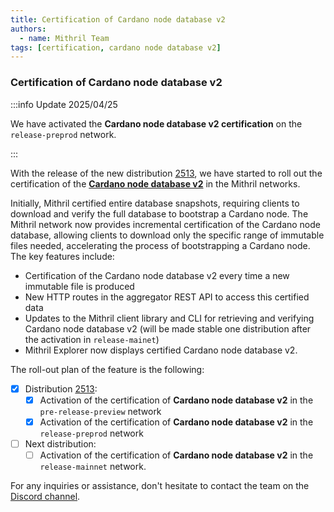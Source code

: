 ```yaml
---
title: Certification of Cardano node database v2
authors:
  - name: Mithril Team
tags: [certification, cardano node database v2]
---
```


### Certification of Cardano node database v2

:::info Update 2025/04/25

We have activated the **Cardano node database v2 certification** on the `release-preprod` network.

:::

With the release of the new distribution [2513](https://github.com/input-output-hk/mithril/releases/tag/2513.0), we have started to roll out the certification of the [**Cardano node database v2**](https://mithril.network/doc/mithril/advanced/mithril-certification/cardano-node-database-v2/) in the Mithril networks.

Initially, Mithril certified entire database snapshots, requiring clients to download and verify the full database to bootstrap a Cardano node. The Mithril network now provides incremental certification of the Cardano node database, allowing clients to download only the specific range of immutable files needed, accelerating the process of bootstrapping a Cardano node. The key features include:

- Certification of the Cardano node database v2 every time a new immutable file is produced
- New HTTP routes in the aggregator REST API to access this certified data
- Updates to the Mithril client library and CLI for retrieving and verifying Cardano node database v2 (will be made stable one distribution after the activation in `release-mainet`)
- Mithril Explorer now displays certified Cardano node database v2.

The roll-out plan of the feature is the following:

- [x] Distribution [2513](https://github.com/input-output-hk/mithril/releases/tag/2513.0):
  - [x] Activation of the certification of **Cardano node database v2** in the `pre-release-preview` network
  - [x] Activation of the certification of **Cardano node database v2** in the `release-preprod` network
- [ ] Next distribution:
  - [ ] Activation of the certification of **Cardano node database v2** in the `release-mainnet` network.

For any inquiries or assistance, don't hesitate to contact the team on the [Discord channel](https://discord.gg/5kaErDKDRq).
